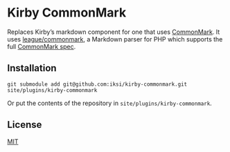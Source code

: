 # Kirby CommonMark

Replaces Kirby’s markdown component for one that uses [CommonMark](http://commonmark.org/). It uses [league/commonmark](http://commonmark.thephpleague.com/), a Markdown parser for PHP which supports the full [CommonMark spec](http://spec.commonmark.org/).

## Installation

`git submodule add git@github.com:iksi/kirby-commonmark.git site/plugins/kirby-commonmark`

Or put the contents of the repository in `site/plugins/kirby-commonmark`.

## License

[MIT](LICENSE.md)